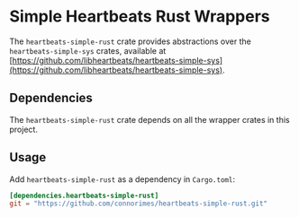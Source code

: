 # Simple Heartbeats Rust Wrappers

The `heartbeats-simple-rust` crate provides abstractions over the
`heartbeats-simple-sys` crates, available at
[https://github.com/libheartbeats/heartbeats-simple-sys](https://github.com/libheartbeats/heartbeats-simple-sys).

## Dependencies

The `heartbeats-simple-rust` crate depends on all the wrapper crates in this
project.

## Usage
Add `heartbeats-simple-rust` as a dependency in `Cargo.toml`:

```toml
[dependencies.heartbeats-simple-rust]
git = "https://github.com/connorimes/heartbeats-simple-rust.git"
```
